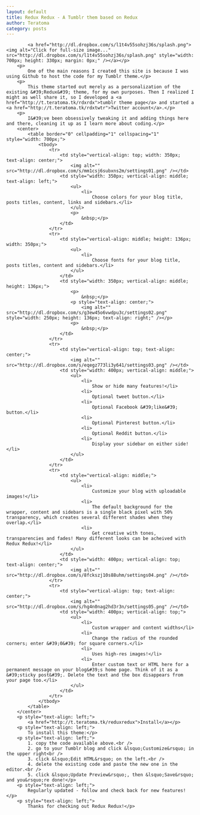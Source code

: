 ```yaml
---
layout: default
title: Redux Redux - A Tumblr them based on Redux
author: Teratoma
category: posts
---
```


			<a href="http://dl.dropbox.com/s/l1t4v55sohzj36s/splash.png"><img alt="Click for full-size image..." src="http://dl.dropbox.com/s/l1t4v55sohzj36s/splash.png" style="width: 700px; height: 330px; margin: 0px;" /></a></p>
		<p>
			One of the main reasons I created this site is because I was using Github to host the code for my Tumblr theme.</p>
		<p>
			This theme started out merely as a personalization of the existing &#39;Redux&#39; theme, for my own purposes. Then I realized I might as well share it, so I developed a <a href="http://t.teratoma.tk/rdxrdx">tumblr theme page</a> and started a <a href="http://t.teratoma.tk/rdxtwtr">Twitter account</a>.</p>
		<p>
			I&#39;ve been obsessively tweaking it and adding things here and there, cleaning it up as I learn more about coding.</p>
		<center>
			<table border="0" cellpadding="1" cellspacing="1" style="width: 700px;">
				<tbody>
					<tr>
						<td style="vertical-align: top; width: 350px; text-align: center;">
							<img alt="" src="http://dl.dropbox.com/s/mm1csj6subxns2m/settings01.png" /></td>
						<td style="width: 350px; vertical-align: middle; text-align: left;">
							<ul>
								<li>
									Choose colors for your blog title, posts titles, content, links and sidebars.</li>
							</ul>
							<p>
								&nbsp;</p>
						</td>
					</tr>
					<tr>
						<td style="vertical-align: middle; height: 136px; width: 350px;">
							<ul>
								<li>
									Choose fonts for your blog title, posts titles, content and sidebars.</li>
							</ul>
						</td>
						<td style="width: 350px; vertical-align: middle; height: 136px;">
							<p>
								&nbsp;</p>
							<p style="text-align: center;">
								<img alt="" src="http://dl.dropbox.com/s/g3ew45o6vwdpu3c/settings02.png" style="width: 250px; height: 136px; text-align: right;" /></p>
							<p>
								&nbsp;</p>
						</td>
					</tr>
					<tr>
						<td style="vertical-align: top; text-align: center;">
							<img alt="" src="http://dl.dropbox.com/s/eqegz773li3y641/settings03.png" /></td>
						<td style="width: 400px; vertical-align: middle;">
							<ul>
								<li>
									Show or hide many features!</li>
								<li>
									Optional tweet button.</li>
								<li>
									Optional Facebook &#39;like&#39; button.</li>
								<li>
									Optional Pinterest button.</li>
								<li>
									Optional Reddit button.</li>
								<li>
									Display your sidebar on either side!</li>
							</ul>
						</td>
					</tr>
					<tr>
						<td style="vertical-align: middle;">
							<ul>
								<li>
									Customize your blog with uploadable images!</li>
								<li>
									The default background for the wrapper, content and sidebars is a single black pixel with 50% transparency, which creates several different shades when they overlap.</li>
								<li>
									Get creative with tones, transparencies and fades! Many different looks can be acheived with Redux Redux!</li>
							</ul>
						</td>
						<td style="width: 400px; vertical-align: top; text-align: center;">
							<img alt="" src="http://dl.dropbox.com/s/8fckszj10s88uhm/settings04.png" /></td>
					</tr>
					<tr>
						<td style="vertical-align: top; text-align: center;">
							<img alt="" src="http://dl.dropbox.com/s/hg4n0nag2hd3r3n/settings05.png" /></td>
						<td style="width: 400px; vertical-align: top;">
							<ul>
								<li>
									Custom wrapper and content widths</li>
								<li>
									Change the radius of the rounded corners; enter &#39;0&#39; for square corners.</li>
								<li>
									Uses high-res images!</li>
								<li>
									Enter custom text or HTML here for a permanent message on your blog&#39;s home page. Think of it as a &#39;sticky post&#39;. Delete the text and the box disappears from your page too.</li>
							</ul>
						</td>
					</tr>
				</tbody>
			</table>
		</center>
		<p style="text-align: left;">
			<a href="http://t.teratoma.tk/reduxredux">Install</a></p>
		<p style="text-align: left;">
			To install this theme:</p>
		<p style="text-align: left;">
			1. copy the code available above.<br />
			2. go to your Tumblr blog and click &lsquo;Customize&rsquo; in the upper right<br />
			3. click &lsquo;Edit HTML&rsquo; on the left.<br />
			4. delete the existing code and paste the new one in the editor.<br />
			5. click &lsquo;Update Preview&rsquo;, then &lsquo;Save&rsquo; and you&rsquo;re done!</p>
		<p style="text-align: left;">
			Regularly updated - follow and check back for new features!</p>
		<p style="text-align: left;">
			Thanks for checking out Redux Redux!</p>